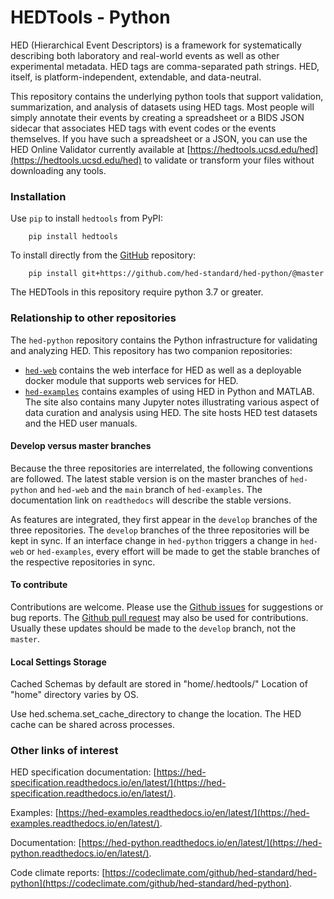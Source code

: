 # HEDTools - Python
HED (Hierarchical Event Descriptors) is a framework for systematically describing
both laboratory and real-world events as well as other experimental metadata.
HED tags are comma-separated path strings.
HED, itself, is platform-independent, extendable, and data-neutral. 

This repository contains the underlying python tools that support validation,
summarization, and analysis of datasets using HED tags.
Most people will simply annotate their events by creating a spreadsheet
or a BIDS JSON sidecar that associates HED tags with event codes or the events themselves.
If you have such a spreadsheet or a JSON, 
you can use the HED Online Validator currently available at 
[https://hedtools.ucsd.edu/hed](https://hedtools.ucsd.edu/hed) to validate or transform
your files without downloading any tools.

### Installation
Use `pip` to install `hedtools` from PyPI:

   ```
       pip install hedtools
   ```

To install directly from the 
[GitHub](https://github.com/hed-standard/hed-python) repository:

   ```
       pip install git+https://github.com/hed-standard/hed-python/@master
   ```

The HEDTools in this repository require python 3.7 or greater.

### Relationship to other repositories

The `hed-python` repository contains the Python infrastructure for validating
and analyzing HED. This repository has two companion repositories:
- [`hed-web`](https://github.com/hed-standard/hed-web) contains the web interface
for HED as well as a deployable docker module that supports web services for HED.
- [`hed-examples`](https://github.com/hed-standard/hed-examples) contains examples of
using HED in Python and MATLAB.
The site also contains many Jupyter notes illustrating
various aspect of data curation and analysis using HED.
The site hosts HED test datasets and the HED user manuals.

#### Develop versus master branches

Because the three repositories are interrelated, the following conventions are followed.
The latest stable version is on the master branches of `hed-python` and `hed-web` and the
`main` branch of `hed-examples`.
The documentation link on `readthedocs` will describe the stable versions.

As features are integrated, they first appear in the `develop` branches of the
three repositories.
The `develop` branches of the three repositories will be kept in sync.
If an interface change in `hed-python` triggers a change in `hed-web` or `hed-examples`,
every effort will be made to get the stable branches of the respective repositories in
sync.

#### To contribute

Contributions are welcome.
Please use the [Github issues](https://github.com/hed-standard/hed-python/issues)
for suggestions or bug reports.
The [Github pull request](https://github.com/hed-standard/hed-python/pulls)
may also be used for contributions.
Usually these updates should be made to the `develop` branch, not the `master`.

#### Local Settings Storage
Cached Schemas by default are stored in "home/.hedtools/" 
Location of "home" directory varies by OS.

Use hed.schema.set_cache_directory to change the location.
The HED cache can be shared across processes.

### Other links of interest

HED specification documentation: [https://hed-specification.readthedocs.io/en/latest/](https://hed-specification.readthedocs.io/en/latest/).

Examples: [https://hed-examples.readthedocs.io/en/latest/](https://hed-examples.readthedocs.io/en/latest/).

Documentation: [https://hed-python.readthedocs.io/en/latest/](https://hed-python.readthedocs.io/en/latest/).

Code climate reports: [https://codeclimate.com/github/hed-standard/hed-python](https://codeclimate.com/github/hed-standard/hed-python).
